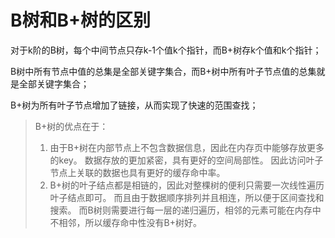 # B树和B+树的区别

对于k阶的B树，每个中间节点只存k-1个值k个指针，而B+树存k个值和k个指针；

B树中所有节点中值的总集是全部关键字集合，而B+树中所有叶子节点值的总集就是全部关键字集合；

B+树为所有叶子节点增加了链接，从而实现了快速的范围查找；

> B+树的优点在于：
>
> 1. 由于B+树在内部节点上不包含数据信息，因此在内存页中能够存放更多的key。 
>     数据存放的更加紧密，具有更好的空间局部性。
>     因此访问叶子节点上关联的数据也具有更好的缓存命中率。
> 2. B+树的叶子结点都是相链的，因此对整棵树的便利只需要一次线性遍历叶子结点即可。
>     而且由于数据顺序排列并且相连，所以便于区间查找和搜索。
>     而B树则需要进行每一层的递归遍历，相邻的元素可能在内存中不相邻，所以缓存命中性没有B+树好。